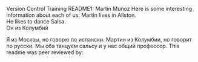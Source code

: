 
Version Control Training README1: Martin Munoz
Here is some interesting information about each of us: 
Martin lives in Allston.  
He likes to dance Salsa.  
Он из Колумбий
 
Я из Москвы, но говорю по испански.
Мартин из Колумбии, но говорит по русски.
Мы оба танцуем сальсу и у нас общий профессор.
This readme was peer reviewed by:

